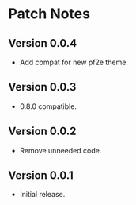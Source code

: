 # Patch Notes

## Version 0.0.4

* Add compat for new pf2e theme.

## Version 0.0.3

* 0.8.0 compatible.

## Version 0.0.2

* Remove unneeded code.

## Version 0.0.1

* Initial release.
